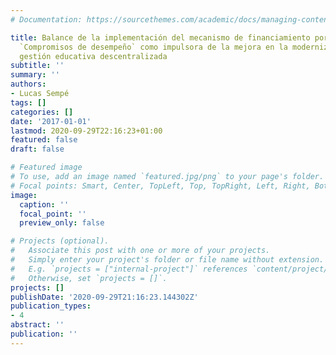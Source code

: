```yaml
---
# Documentation: https://sourcethemes.com/academic/docs/managing-content/

title: Balance de la implementación del mecanismo de financiamiento por desempeño
  `Compromisos de desempeño` como impulsora de la mejora en la modernización de la
  gestión educativa descentralizada
subtitle: ''
summary: ''
authors:
- Lucas Sempé
tags: []
categories: []
date: '2017-01-01'
lastmod: 2020-09-29T22:16:23+01:00
featured: false
draft: false

# Featured image
# To use, add an image named `featured.jpg/png` to your page's folder.
# Focal points: Smart, Center, TopLeft, Top, TopRight, Left, Right, BottomLeft, Bottom, BottomRight.
image:
  caption: ''
  focal_point: ''
  preview_only: false

# Projects (optional).
#   Associate this post with one or more of your projects.
#   Simply enter your project's folder or file name without extension.
#   E.g. `projects = ["internal-project"]` references `content/project/deep-learning/index.md`.
#   Otherwise, set `projects = []`.
projects: []
publishDate: '2020-09-29T21:16:23.144302Z'
publication_types:
- 4
abstract: ''
publication: ''
---
```

